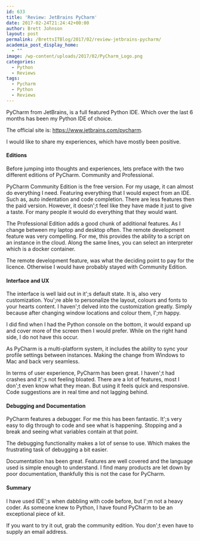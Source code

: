 ```yaml
---
id: 633
title: 'Review: JetBrains PyCharm'
date: 2017-02-24T21:24:42+00:00
author: Brett Johnson
layout: post
permalink: /BrettsITBlog/2017/02/review-jetbrains-pycharm/
academia_post_display_home:
  - ""
image: /wp-content/uploads/2017/02/PyCharm_Logo.png
categories:
  - Python
  - Reviews
tags:
  - Pycharm
  - Python
  - Reviews
---
```


PyCharm from JetBrains, is a full featured Python IDE. Which over the last 6 months has been my Python IDE of choice.

The official site is: <https://www.jetbrains.com/pycharm>.

I would like to share my experiences, which have mostly been positive.

#### Editions

Before jumping into thoughts and experiences, lets preface with the two different editions of PyCharm. Community and Professional.

PyCharm Community Edition is the free version. For my usage, it can almost do everything I need. Featuring everything that I would expect from an IDE. Such as, auto indentation and code completion. There are less features then the paid version. However, it doesn';t feel like they have made it just to give a taste. For many people it would do everything that they would want.

The Professional Edition adds a good chunk of additional features. As I change between my laptop and desktop often. The remote development feature was very compelling. For me, this provides the ability to a script on an instance in the cloud. Along the same lines, you can select an interpreter which is a docker container.

The remote development feature, was what the deciding point to pay for the licence. Otherwise I would have probably stayed with Community Edition.

#### Interface and UX

The interface is well laid out in it';s default state. It is, also very customization. You';re able to personalize the layout, colours and fonts to your hearts content. I haven';t delved into the customization greatly. Simply because after changing window locations and colour them, I';m happy.

I did find when I had the Python console on the bottom, it would expand up and cover more of the screen then I would prefer. While on the right hand side, I do not have this occur.

As PyCharm is a multi-platform system, it includes the ability to sync your profile settings between instances. Making the change from Windows to Mac and back very seamless.

In terms of user experience, PyCharm has been great. I haven';t had crashes and it';s not feeling bloated. There are a lot of features, most I don';t even know what they mean. But using it feels quick and responsive. Code suggestions are in real time and not lagging behind.

#### Debugging and Documentation

PyCharm features a debugger. For me this has been fantastic. It';s very easy to dig through to code and see what is happening. Stopping and a break and seeing what variables contain at that point.

The debugging functionality makes a lot of sense to use. Which makes the frustrating task of debugging a bit easier.

Documentation has been great. Features are well covered and the language used is simple enough to understand. I find many products are let down by poor documentation, thankfully this is not the case for PyCharm.

#### Summary

I have used IDE';s when dabbling with code before, but I';m not a heavy coder. As someone knew to Python, I have found PyCharm to be an exceptional piece of kit.

If you want to try it out, grab the community edition. You don';t even have to supply an email address.